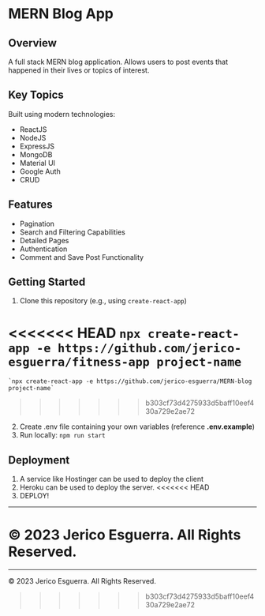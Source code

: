 
# MERN Blog App

## Overview
A full stack MERN blog application. Allows users to post events that happened in their lives or topics of interest.

## Key Topics
Built using modern technologies:

* ReactJS
* NodeJS
* ExpressJS
* MongoDB
* Material UI
* Google Auth
* CRUD

## Features
* Pagination
* Search and Filtering Capabilities
* Detailed Pages
* Authentication
* Comment and Save Post Functionality

## Getting Started

1. Clone this repository (e.g., using `create-react-app`)

<<<<<<< HEAD
	`npx create-react-app -e https://github.com/jerico-esguerra/fitness-app project-name`
=======
	`npx create-react-app -e https://github.com/jerico-esguerra/MERN-blog project-name`
>>>>>>> b303cf73d4275933d5baff10eef430a729e2ae72

2. Create .env file containing your own variables (reference **.env.example**)
3. Run locally: `npm run start`

## Deployment

1. A service like Hostinger can be used to deploy the client
2. Heroku can be used to deploy the server.
<<<<<<< HEAD
3. DEPLOY!

- - -
© 2023 Jerico Esguerra. All Rights Reserved.
=======

- - -
© 2023 Jerico Esguerra. All Rights Reserved.
>>>>>>> b303cf73d4275933d5baff10eef430a729e2ae72
